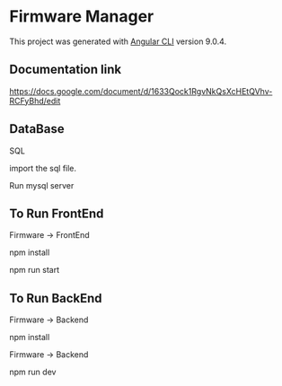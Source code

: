 # Firmware Manager

This project was generated with [Angular CLI](https://github.com/angular/angular-cli) version 9.0.4.

## Documentation link

https://docs.google.com/document/d/1633Qock1RgvNkQsXcHEtQVhv-RCFyBhd/edit


## DataBase 

SQL

import the sql file.

Run mysql server

## To Run FrontEnd

Firmware -> FrontEnd 

npm install

npm run start

## To Run BackEnd

Firmware -> Backend 

npm install

Firmware -> Backend 

npm run dev

